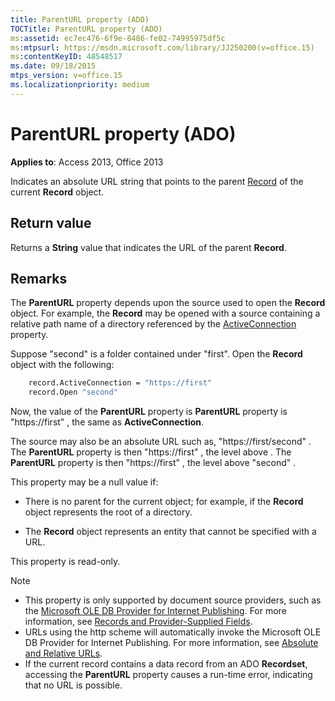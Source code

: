 ```yaml
---
title: ParentURL property (ADO)
TOCTitle: ParentURL property (ADO)
ms:assetid: ec7ec476-6f9e-8486-fe02-74995975df5c
ms:mtpsurl: https://msdn.microsoft.com/library/JJ250200(v=office.15)
ms:contentKeyID: 48548517
ms.date: 09/18/2015
mtps_version: v=office.15
ms.localizationpriority: medium
---
```


# ParentURL property (ADO)

**Applies to**: Access 2013, Office 2013

Indicates an absolute URL string that points to the parent [Record](record-object-ado.md) of the current **Record** object.

## Return value

Returns a **String** value that indicates the URL of the parent **Record**.

## Remarks

The **ParentURL** property depends upon the source used to open the **Record** object. For example, the **Record** may be opened with a source containing a relative path name of a directory referenced by the [ActiveConnection](activeconnection-property-ado.md) property.

Suppose "second" is a folder contained under "first". Open the **Record** object with the following:

```vb
    record.ActiveConnection = "https://first"
    record.Open "second"
```

Now, the value of the **ParentURL** property is **ParentURL** property is "https://first" , the same as **ActiveConnection**.

The source may also be an absolute URL such as, "https://first/second" . The **ParentURL** property is then "https://first" , the level above . The **ParentURL** property is then "https://first" , the level above "second" .

This property may be a null value if:

- There is no parent for the current object; for example, if the **Record** object represents the root of a directory.

- The **Record** object represents an entity that cannot be specified with a URL.

This property is read-only.


> [!NOTE]
> - This property is only supported by document source providers, such as the [Microsoft OLE DB Provider for Internet Publishing](microsoft-ole-db-provider-for-internet-publishing.md). For more information, see [Records and Provider-Supplied Fields](records-and-provider-supplied-fields.md).
> - URLs using the http scheme will automatically invoke the Microsoft OLE DB Provider for Internet Publishing. For more information, see [Absolute and Relative URLs](absolute-and-relative-urls.md). 
> - If the current record contains a data record from an ADO **Recordset**, accessing the **ParentURL** property causes a run-time error, indicating that no URL is possible.


